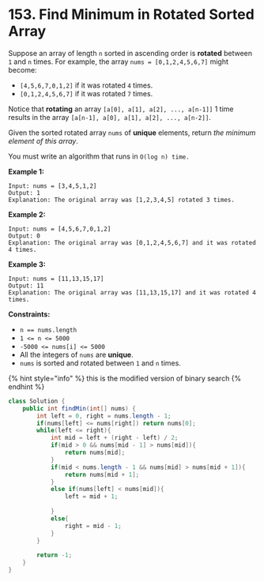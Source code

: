 # 153. Find Minimum in Rotated Sorted Array

Suppose an array of length `n` sorted in ascending order is **rotated** between `1` and `n` times. For example, the array `nums = [0,1,2,4,5,6,7]` might become:

* `[4,5,6,7,0,1,2]` if it was rotated `4` times.
* `[0,1,2,4,5,6,7]` if it was rotated `7` times.

Notice that **rotating** an array `[a[0], a[1], a[2], ..., a[n-1]]` 1 time results in the array `[a[n-1], a[0], a[1], a[2], ..., a[n-2]]`.

Given the sorted rotated array `nums` of **unique** elements, return _the minimum element of this array_.

You must write an algorithm that runs in `O(log n) time.`

**Example 1:**

```
Input: nums = [3,4,5,1,2]
Output: 1
Explanation: The original array was [1,2,3,4,5] rotated 3 times.
```

**Example 2:**

```
Input: nums = [4,5,6,7,0,1,2]
Output: 0
Explanation: The original array was [0,1,2,4,5,6,7] and it was rotated 4 times.
```

**Example 3:**

```
Input: nums = [11,13,15,17]
Output: 11
Explanation: The original array was [11,13,15,17] and it was rotated 4 times. 
```

**Constraints:**

* `n == nums.length`
* `1 <= n <= 5000`
* `-5000 <= nums[i] <= 5000`
* All the integers of `nums` are **unique**.
* `nums` is sorted and rotated between `1` and `n` times.

{% hint style="info" %}
this is the modified version of binary search
{% endhint %}

```java
class Solution {
    public int findMin(int[] nums) {
        int left = 0, right = nums.length - 1;
        if(nums[left] <= nums[right]) return nums[0];
        while(left <= right){
            int mid = left + (right - left) / 2;
            if(mid > 0 && nums[mid - 1] > nums[mid]){
                return nums[mid];
            }
            if(mid < nums.length - 1 && nums[mid] > nums[mid + 1]){
                return nums[mid + 1];
            }
            else if(nums[left] < nums[mid]){
                left = mid + 1;
                
            }
            else{
                right = mid - 1;
            }
        }
        
        return -1;
    }
}
```
